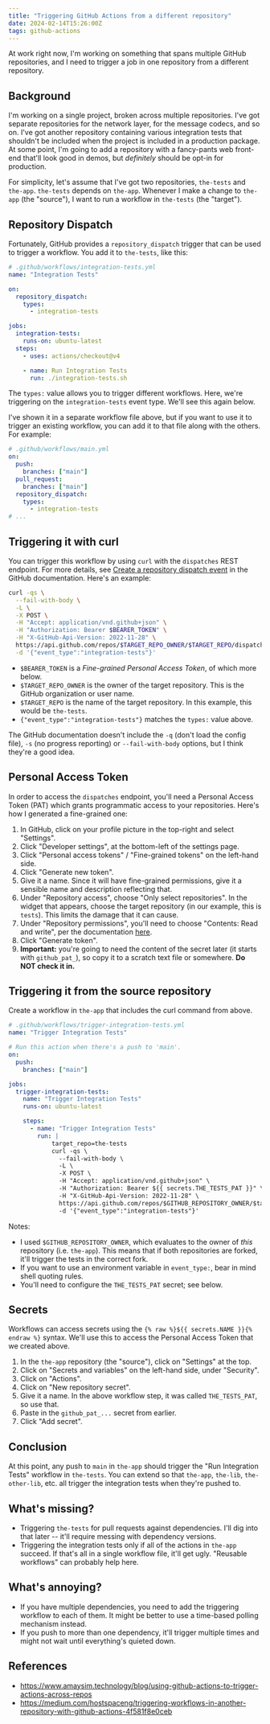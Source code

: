```yaml
---
title: "Triggering GitHub Actions from a different repository"
date: 2024-02-14T15:26:00Z
tags: github-actions
---
```


At work right now, I'm working on something that spans multiple GitHub repositories, and I need to trigger a job in one
repository from a different repository.

## Background

I'm working on a single project, broken across multiple repositories. I've got separate repositories for the network
layer, for the message codecs, and so on. I've got another repository containing various integration tests that
shouldn't be included when the project is included in a production package. At some point, I'm going to add a repository
with a fancy-pants web front-end that'll look good in demos, but _definitely_ should be opt-in for production.

For simplicity, let's assume that I've got two repositories, `the-tests` and `the-app`. `the-tests` depends on
`the-app`. Whenever I make a change to `the-app` (the "source"), I want to run a workflow in `the-tests` (the "target").

## Repository Dispatch

Fortunately, GitHub provides a `repository_dispatch` trigger that can be used to trigger a workflow. You add it to
`the-tests`, like this:

```yaml
# .github/workflows/integration-tests.yml
name: "Integration Tests"

on:
  repository_dispatch:
    types:
      - integration-tests

jobs:
  integration-tests:
    runs-on: ubuntu-latest
  steps:
    - uses: actions/checkout@v4

    - name: Run Integration Tests
      run: ./integration-tests.sh
```

The `types:` value allows you to trigger different workflows. Here, we're triggering on the `integration-tests` event
type. We'll see this again below.

I've shown it in a separate workflow file above, but if you want to use it to trigger an existing workflow, you can add
it to that file along with the others. For example:

```yaml
# .github/workflows/main.yml
on:
  push:
    branches: ["main"]
  pull_request:
    branches: ["main"]
  repository_dispatch:
    types:
      - integration-tests
# ...
```

## Triggering it with curl

You can trigger this workflow by using `curl` with the `dispatches` REST endpoint. For more details, see [Create a
repository dispatch
event](https://docs.github.com/en/rest/repos/repos?apiVersion=2022-11-28#create-a-repository-dispatch-event) in the
GitHub documentation. Here's an example:

```sh
curl -qs \
  --fail-with-body \
  -L \
  -X POST \
  -H "Accept: application/vnd.github+json" \
  -H "Authorization: Bearer $BEARER_TOKEN" \
  -H "X-GitHub-Api-Version: 2022-11-28" \
  https://api.github.com/repos/$TARGET_REPO_OWNER/$TARGET_REPO/dispatches \
  -d '{"event_type":"integration-tests"}'
```

- `$BEARER_TOKEN` is a _Fine-grained Personal Access Token_, of which more below.
- `$TARGET_REPO_OWNER` is the owner of the target repository. This is the GitHub organization or user name.
- `$TARGET_REPO` is the name of the target repository. In this example, this would be `the-tests`.
- `{"event_type":"integration-tests"}` matches the `types:` value above.

The GitHub documentation doesn't include the `-q` (don't load the config file), `-s` (no progress reporting) or
`--fail-with-body` options, but I think they're a good idea.

## Personal Access Token

In order to access the `dispatches` endpoint, you'll need a Personal Access Token (PAT) which grants programmatic access
to your repositories. Here's how I generated a fine-grained one:

1. In GitHub, click on your profile picture in the top-right and select "Settings".
2. Click "Developer settings", at the bottom-left of the settings page.
3. Click "Personal access tokens" / "Fine-grained tokens" on the left-hand side.
4. Click "Generate new token".
5. Give it a name. Since it will have fine-grained permissions, give it a sensible name and description reflecting that.
6. Under "Repository access", choose "Only select repositories". In the widget that appears, choose the target
   repository (in our example, this is `tests`). This limits the damage that it can cause.
7. Under "Repository permissions", you'll need to choose "Contents: Read and write", per the documentation
   [here](https://docs.github.com/en/rest/authentication/permissions-required-for-fine-grained-personal-access-tokens?apiVersion=2022-11-28#repository-permissions-for-contents).
8. Click "Generate token".
8. **Important:** you're going to need the content of the secret later (it starts with `github_pat_`), so copy it to a
   scratch text file or somewhere. **Do NOT check it in.**

## Triggering it from the source repository

Create a workflow in `the-app` that includes the curl command from above.

```yaml
# .github/workflows/trigger-integration-tests.yml
name: "Trigger Integration Tests"

# Run this action when there's a push to 'main'.
on:
  push:
    branches: ["main"]

jobs:
  trigger-integration-tests:
    name: "Trigger Integration Tests"
    runs-on: ubuntu-latest

    steps:
      - name: "Trigger Integration Tests"
        run: |
            target_repo=the-tests
            curl -qs \
              --fail-with-body \
              -L \
              -X POST \
              -H "Accept: application/vnd.github+json" \
              -H "Authorization: Bearer ${{ secrets.THE_TESTS_PAT }}" \
              -H "X-GitHub-Api-Version: 2022-11-28" \
              https://api.github.com/repos/$GITHUB_REPOSITORY_OWNER/$target_repo/dispatches \
              -d '{"event_type":"integration-tests"}'
```

Notes:
- I used `$GITHUB_REPOSITORY_OWNER`, which evaluates to the owner of _this_ repository (i.e. `the-app`). This means that
  if both repositories are forked, it'll trigger the tests in the correct fork.
- If you want to use an environment variable in `event_type:`, bear in mind shell quoting rules.
- You'll need to configure the `THE_TESTS_PAT` secret; see below.

## Secrets

Workflows can access secrets using the `{% raw %}${{ secrets.NAME }}{% endraw %}` syntax. We'll use this to access the Personal Access Token
that we created above.

1. In the `the-app` repository (the "source"), click on "Settings" at the top.
2. Click on "Secrets and variables" on the left-hand side, under "Security".
3. Click on "Actions".
4. Click on "New repository secret".
5. Give it a name. In the above workflow step, it was called `THE_TESTS_PAT`, so use that.
6. Paste in the `github_pat_...` secret from earlier.
7. Click "Add secret".

## Conclusion

At this point, any push to `main` in `the-app` should trigger the "Run Integration Tests" workflow in `the-tests`. You
can extend so that `the-app`, `the-lib`, `the-other-lib`, etc. all trigger the integration tests when they're pushed to.

## What's missing?

- Triggering `the-tests` for pull requests against dependencies. I'll dig into that later -- it'll require messing with
  dependency versions.
- Triggering the integration tests only if all of the actions in `the-app` succeed. If that's all in a single workflow
  file, it'll get ugly. "Reusable workflows" can probably help here.

## What's annoying?

- If you have multiple dependencies, you need to add the triggering workflow to each of them. It might be better to use
  a time-based polling mechanism instead.
- If you push to more than one dependency, it'll trigger multiple times and might not wait until everything's quieted
  down.

## References

- <https://www.amaysim.technology/blog/using-github-actions-to-trigger-actions-across-repos>
- <https://medium.com/hostspaceng/triggering-workflows-in-another-repository-with-github-actions-4f581f8e0ceb>
